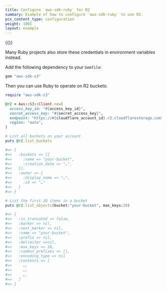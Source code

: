 ```yaml
---
title: Configure `aws-sdk-ruby` for R2
summary: Example of how to configure `aws-sdk-ruby` to use R2.
pcx_content_type: configuration
weight: 1001
layout: example
---
```


{{<render file="_keys.md">}}

Many Ruby projects also store these credentials in environment variables instead.

Add the following dependency to your `Gemfile`:

```ruby
gem "aws-sdk-s3"
```

Then you can use Ruby to operate on R2 buckets:

```ruby
require "aws-sdk-s3"

@r2 = Aws::S3::Client.new(
  access_key_id: "#{access_key_id}",
  secret_access_key: "#{secret_access_key}",
  endpoint: "https://#{cloudflare_account_id}.r2.cloudflarestorage.com",
  region: "auto",
)

# List all buckets on your account
puts @r2.list_buckets

#=> {
#=>   :buckets => [{
#=>     :name => "your-bucket",
#=>     :creation_date => "…",
#=>   }],
#=>   :owner => {
#=>     :display_name => "…",
#=>     :id => "…"
#=>   }
#=> }

# List the first 20 items in a bucket
puts @r2.list_objects(bucket:"your-bucket", max_keys:20)

#=> {
#=>   :is_truncated => false,
#=>   :marker => nil,
#=>   :next_marker => nil,
#=>   :name => "your-bucket",
#=>   :prefix => nil,
#=>   :delimiter =>nil,
#=>   :max_keys => 20,
#=>   :common_prefixes => [],
#=>   :encoding_type => nil
#=>   :contents => [
#=>     …,
#=>     …,
#=>     …,
#=>   ]
#=> }
```
